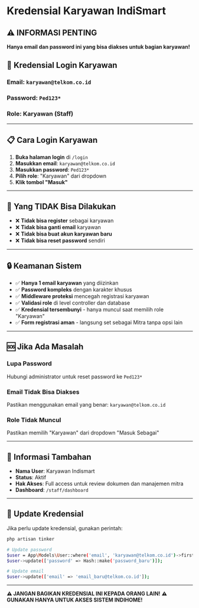 # Kredensial Karyawan IndiSmart

## ⚠️ INFORMASI PENTING
**Hanya email dan password ini yang bisa diakses untuk bagian karyawan!**

## 🔐 Kredensial Login Karyawan

### Email: `karyawan@telkom.co.id`
### Password: `Ped123*`
### Role: Karyawan (Staff)

---

## 📋 Cara Login Karyawan

1. **Buka halaman login** di `/login`
2. **Masukkan email**: `karyawan@telkom.co.id`
3. **Masukkan password**: `Ped123*`
4. **Pilih role**: "Karyawan" dari dropdown
5. **Klik tombol "Masuk"**

---

## 🚫 Yang TIDAK Bisa Dilakukan

- ❌ **Tidak bisa register** sebagai karyawan
- ❌ **Tidak bisa ganti email** karyawan
- ❌ **Tidak bisa buat akun karyawan baru**
- ❌ **Tidak bisa reset password** sendiri

---

## 🔒 Keamanan Sistem

- ✅ **Hanya 1 email karyawan** yang diizinkan
- ✅ **Password kompleks** dengan karakter khusus
- ✅ **Middleware proteksi** mencegah registrasi karyawan
- ✅ **Validasi role** di level controller dan database
- ✅ **Kredensial tersembunyi** - hanya muncul saat memilih role "Karyawan"
- ✅ **Form registrasi aman** - langsung set sebagai Mitra tanpa opsi lain

---

## 🆘 Jika Ada Masalah

### Lupa Password
Hubungi administrator untuk reset password ke `Ped123*`

### Email Tidak Bisa Diakses
Pastikan menggunakan email yang benar: `karyawan@telkom.co.id`

### Role Tidak Muncul
Pastikan memilih "Karyawan" dari dropdown "Masuk Sebagai"

---

## 📱 Informasi Tambahan

- **Nama User**: Karyawan Indismart
- **Status**: Aktif
- **Hak Akses**: Full access untuk review dokumen dan manajemen mitra
- **Dashboard**: `/staff/dashboard`

---

## 🔄 Update Kredensial

Jika perlu update kredensial, gunakan perintah:

```bash
php artisan tinker

# Update password
$user = App\Models\User::where('email', 'karyawan@telkom.co.id')->first();
$user->update(['password' => Hash::make('password_baru')]);

# Update email
$user->update(['email' => 'email_baru@telkom.co.id']);
```

---

**⚠️ JANGAN BAGIKAN KREDENSIAL INI KEPADA ORANG LAIN!**
**⚠️ GUNAKAN HANYA UNTUK AKSES SISTEM INDIHOME!**
